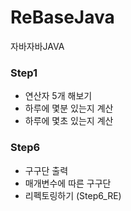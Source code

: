 # ReBaseJava
자바자바JAVA


### Step1
 - 연산자 5개 해보기
 - 하루에 몇분 있는지 계산
 - 하루에 몇초 있는지 계산


### Step6
 -  구구단 출력
 - 매개변수에 따른 구구단
 - 리펙토링하기 (Step6_RE)
